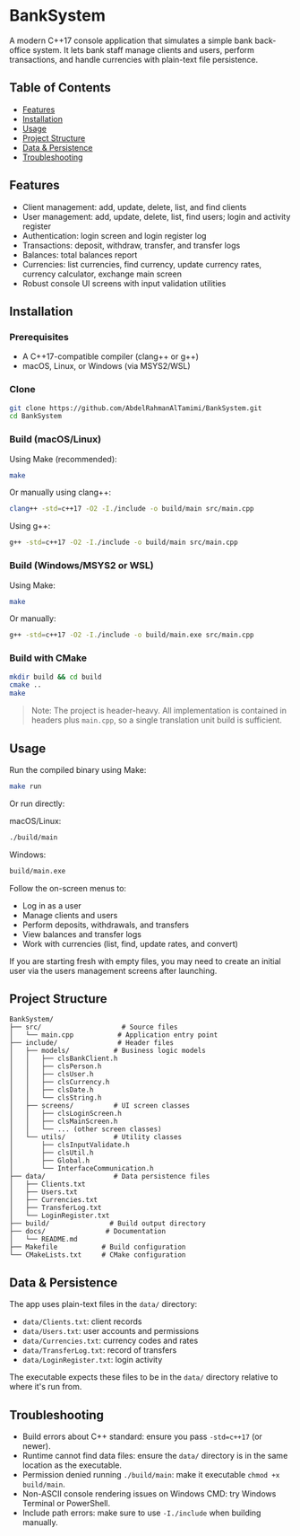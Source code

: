# BankSystem

A modern C++17 console application that simulates a simple bank back-office system. It lets bank staff manage clients and users, perform transactions, and handle currencies with plain-text file persistence.

## Table of Contents

- [Features](#features)
- [Installation](#installation)
- [Usage](#usage)
- [Project Structure](#project-structure)
- [Data & Persistence](#data--persistence)
- [Troubleshooting](#troubleshooting)

## Features

- Client management: add, update, delete, list, and find clients
- User management: add, update, delete, list, find users; login and activity register
- Authentication: login screen and login register log
- Transactions: deposit, withdraw, transfer, and transfer logs
- Balances: total balances report
- Currencies: list currencies, find currency, update currency rates, currency calculator, exchange main screen
- Robust console UI screens with input validation utilities

## Installation

### Prerequisites

- A C++17-compatible compiler (clang++ or g++)
- macOS, Linux, or Windows (via MSYS2/WSL)

### Clone

```bash
git clone https://github.com/AbdelRahmanAlTamimi/BankSystem.git
cd BankSystem
```

### Build (macOS/Linux)

Using Make (recommended):

```bash
make
```

Or manually using clang++:

```bash
clang++ -std=c++17 -O2 -I./include -o build/main src/main.cpp
```

Using g++:

```bash
g++ -std=c++17 -O2 -I./include -o build/main src/main.cpp
```

### Build (Windows/MSYS2 or WSL)

Using Make:

```bash
make
```

Or manually:

```bash
g++ -std=c++17 -O2 -I./include -o build/main.exe src/main.cpp
```

### Build with CMake

```bash
mkdir build && cd build
cmake ..
make
```

> Note: The project is header-heavy. All implementation is contained in headers plus `main.cpp`, so a single translation unit build is sufficient.

## Usage

Run the compiled binary using Make:

```bash
make run
```

Or run directly:

macOS/Linux:

```bash
./build/main
```

Windows:

```bash
build/main.exe
```

Follow the on-screen menus to:

- Log in as a user
- Manage clients and users
- Perform deposits, withdrawals, and transfers
- View balances and transfer logs
- Work with currencies (list, find, update rates, and convert)

If you are starting fresh with empty files, you may need to create an initial user via the users management screens after launching.

## Project Structure

```
BankSystem/
├── src/                    # Source files
│   └── main.cpp           # Application entry point
├── include/               # Header files
│   ├── models/           # Business logic models
│   │   ├── clsBankClient.h
│   │   ├── clsPerson.h
│   │   ├── clsUser.h
│   │   ├── clsCurrency.h
│   │   ├── clsDate.h
│   │   └── clsString.h
│   ├── screens/          # UI screen classes
│   │   ├── clsLoginScreen.h
│   │   ├── clsMainScreen.h
│   │   └── ... (other screen classes)
│   └── utils/            # Utility classes
│       ├── clsInputValidate.h
│       ├── clsUtil.h
│       ├── Global.h
│       └── InterfaceCommunication.h
├── data/                 # Data persistence files
│   ├── Clients.txt
│   ├── Users.txt
│   ├── Currencies.txt
│   ├── TransferLog.txt
│   └── LoginRegister.txt
├── build/               # Build output directory
├── docs/               # Documentation
│   └── README.md
├── Makefile           # Build configuration
└── CMakeLists.txt     # CMake configuration
```

## Data & Persistence

The app uses plain-text files in the `data/` directory:

- `data/Clients.txt`: client records
- `data/Users.txt`: user accounts and permissions
- `data/Currencies.txt`: currency codes and rates
- `data/TransferLog.txt`: record of transfers
- `data/LoginRegister.txt`: login activity

The executable expects these files to be in the `data/` directory relative to where it's run from.

## Troubleshooting

- Build errors about C++ standard: ensure you pass `-std=c++17` (or newer).
- Runtime cannot find data files: ensure the `data/` directory is in the same location as the executable.
- Permission denied running `./build/main`: make it executable `chmod +x build/main`.
- Non-ASCII console rendering issues on Windows CMD: try Windows Terminal or PowerShell.
- Include path errors: make sure to use `-I./include` when building manually.
